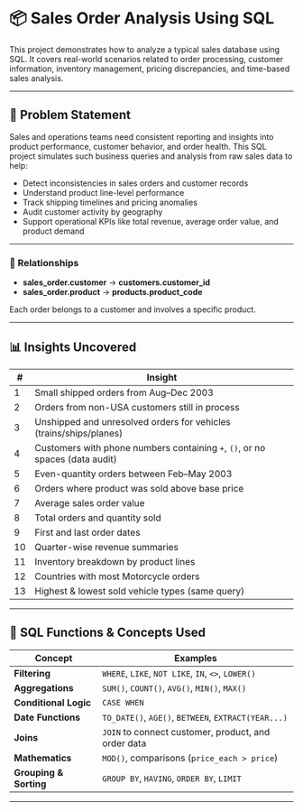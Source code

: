 # 📦 Sales Order Analysis Using SQL

This project demonstrates how to analyze a typical sales database using SQL. It covers real-world scenarios related to order processing, customer information, inventory management, pricing discrepancies, and time-based sales analysis.

---

## 📌 Problem Statement

Sales and operations teams need consistent reporting and insights into product performance, customer behavior, and order health. This SQL project simulates such business queries and analysis from raw sales data to help:

- Detect inconsistencies in sales orders and customer records
- Understand product line-level performance
- Track shipping timelines and pricing anomalies
- Audit customer activity by geography
- Support operational KPIs like total revenue, average order value, and product demand

---


### 🔗 Relationships

- **sales_order.customer** → **customers.customer_id**
- **sales_order.product** → **products.product_code**

Each order belongs to a customer and involves a specific product.

---

## 📊 Insights Uncovered

| # | Insight |
|---|---------|
| 1 | Small shipped orders from Aug–Dec 2003 |
| 2 | Orders from non-USA customers still in process |
| 3 | Unshipped and unresolved orders for vehicles (trains/ships/planes) |
| 4 | Customers with phone numbers containing `+`, `()`, or no spaces (data audit) |
| 5 | Even-quantity orders between Feb–May 2003 |
| 6 | Orders where product was sold above base price |
| 7 | Average sales order value |
| 8 | Total orders and quantity sold |
| 9 | First and last order dates |
|10 | Quarter-wise revenue summaries |
|11 | Inventory breakdown by product lines |
|12 | Countries with most Motorcycle orders |
|13 | Highest & lowest sold vehicle types (same query) |

---

## 🧠 SQL Functions & Concepts Used

| Concept              | Examples |
|----------------------|----------|
| **Filtering**        | `WHERE`, `LIKE`, `NOT LIKE`, `IN`, `<>`, `LOWER()` |
| **Aggregations**     | `SUM()`, `COUNT()`, `AVG()`, `MIN()`, `MAX()` |
| **Conditional Logic**| `CASE WHEN` |
| **Date Functions**   | `TO_DATE()`, `AGE()`, `BETWEEN`, `EXTRACT(YEAR...)` |
| **Joins**            | `JOIN` to connect customer, product, and order data |
| **Mathematics**      | `MOD()`, comparisons (`price_each > price`) |
| **Grouping & Sorting** | `GROUP BY`, `HAVING`, `ORDER BY`, `LIMIT` |

---

